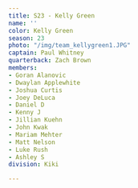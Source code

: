 ```yaml
---
title: S23 - Kelly Green
name: ''
color: Kelly Green
season: 23
photo: "/img/team_kellygreen1.JPG"
captain: Paul Whitney
quarterback: Zach Brown
members:
- Goran Alanovic
- Dwaylan Applewhite
- Joshua Curtis
- Joey DeLuca
- Daniel D
- Kenny J
- Jillian Kuehn
- John Kwak
- Mariam Mehter
- Matt Nelson
- Luke Rush
- Ashley S
division: Kiki

---
```

